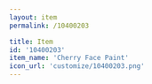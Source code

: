 ```yaml
---
layout: item
permalink: /10400203

title: Item
id: '10400203'
item_name: 'Cherry Face Paint'
icon_url: 'customize/10400203.png'
---
```

